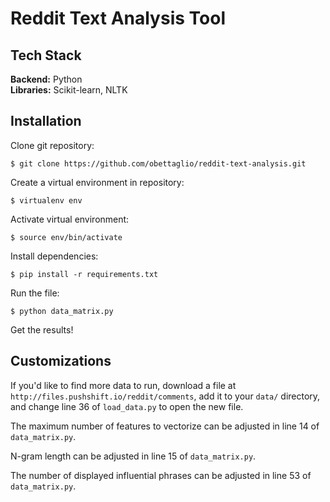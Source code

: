 # Reddit Text Analysis Tool

## Tech Stack

__Backend:__ Python<br>
__Libraries:__ Scikit-learn, NLTK<br>

## Installation

Clone git repository:

```
$ git clone https://github.com/obettaglio/reddit-text-analysis.git
```

Create a virtual environment in repository:

```
$ virtualenv env
```

Activate virtual environment:

```
$ source env/bin/activate
```

Install dependencies:

```
$ pip install -r requirements.txt
```

Run the file:

```
$ python data_matrix.py
```

Get the results!


## Customizations

If you'd like to find more data to run, download a file at `http://files.pushshift.io/reddit/comments`, add it to your `data/` directory, and change line 36 of `load_data.py` to open the new file.<br>

The maximum number of features to vectorize can be adjusted in line 14 of `data_matrix.py`.<br>

N-gram length can be adjusted in line 15 of `data_matrix.py`.<br>

The number of displayed influential phrases can be adjusted in line 53 of `data_matrix.py`.
